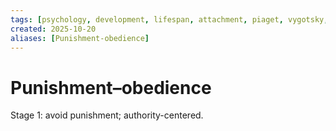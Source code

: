 ```yaml
---
tags: [psychology, development, lifespan, attachment, piaget, vygotsky, adolescence, adulthood, aging, morality]
created: 2025-10-20
aliases: [Punishment-obedience]
---
```

# Punishment–obedience

Stage 1: avoid punishment; authority-centered.
